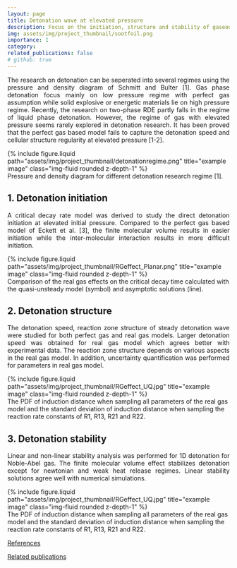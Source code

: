 ```yaml
---
layout: page
title: Detonation wave at elevated pressure
description: Focus on the initiation, structure and stability of gaseous detonation at high preassure where real gas effects are non-negligible.
img: assets/img/project_thumbnail/sootfoil.png
importance: 1
category: 
related_publications: false
# github: true
---
```

<!-- the script and style -->
<script>
function togglebibBlock(blockid) {
  var id = document.getElementById(blockid);
  if (id) {
    if(id.className.indexOf('bibBlock') != -1) {
        id.className.indexOf('noshow') == -1?id.className = 'bibBlock noshow':id.className = 'bibBlock';
    }
  } else {
    return;
  }
}
</script>

<style>
div.noshow { display: none; }
div.bibBlock {}
</style> 
<!-- the script and style -->

<p style="text-align: justify;">
The research on detonation can be seperated into several regimes using the pressure and density diagram of Schmitt and Bulter [1]. Gas phase detonation focus mainly on low pressure regime with perfect gas assumption while solid explosive or energetic materials lie on high pressure regime. Recently, the research on two-phase RDE partly falls in the regime of liquid phase detonation. However, the regime of gas with elevated pressure seems rarely explored in detonation research. It has been proved that the perfect gas based model fails to capture the detonation speed and cellular structure regularity at elevated pressure [1-2]. 
</p>

<div class="row justify-content-sm-center">
    <div class="col-sm-6 mt-3 mt-md-0">
        {% include figure.liquid path="assets/img/project_thumbnail/detonationregime.png" title="example image" class="img-fluid rounded z-depth-1" %}
    </div>
</div>
<div class="caption">
    Pressure and density diagram for different detonation research regime [1].
</div>

<h2> 1. Detonation initiation </h2>
<p style="text-align: justify;">
A critical decay rate model was derived to study the direct detonation initiation at elevated initial pressure. Compared to the perfect gas based model of Eckett et al. [3], the finite molecular volume results in easier initiation while the inter-molecular interaction results in more difficult initiation. 
</p>

<div class="row justify-content-sm-center">
    <div class="col-sm-6 mt-3 mt-md-0">
        {% include figure.liquid path="assets/img/project_thumbnail/RGeffect_Planar.png" title="example image" class="img-fluid rounded z-depth-1" %}
    </div>
</div>
<div class="caption">
    Comparison of the real gas effects on the critical decay time calculated with the quasi-unsteady model (symbol) and asymptotic solutions (line).
</div>


<h2> 2. Detonation structure </h2>
<p style="text-align: justify;">
The detonation speed, reaction zone structure of steady detonation wave were studied for both perfect gas and real gas models. Larger detonation speed was obtained for real gas model which agrees better with experimental data. The reaction zone structure depends on various aspects in the real gas model. In addition, uncertainty quantification was performed for parameters in real gas model. 
</p>

<div class="row justify-content-sm-center">
    <div class="col-sm-10 mt-3 mt-md-0">
        {% include figure.liquid path="assets/img/project_thumbnail/RGeffect_UQ.jpg" title="example image" class="img-fluid rounded z-depth-1" %}
    </div>
</div>
<div class="caption">
    The PDF of induction distance when sampling all parameters of the real gas model and the standard deviation of induction distance when sampling the reaction rate constants of R1, R13, R21 and R22.
</div>

<h2> 3. Detonation stability </h2>
<p style="text-align: justify;">
Linear and non-linear stability analysis was performed for 1D detonation for Noble-Abel gas. The finite molecular volume effect stabilizes detonation except for newtonian and weak heat release regimes. Linear stability solutions agree well with numerical simulations.
</p>
<div class="row justify-content-sm-center">
    <div class="col-sm-10 mt-3 mt-md-0">
        {% include figure.liquid path="assets/img/project_thumbnail/RGeffect_UQ.jpg" title="example image" class="img-fluid rounded z-depth-1" %}
    </div>
</div>
<div class="caption">
    The PDF of induction distance when sampling all parameters of the real gas model and the standard deviation of induction distance when sampling the reaction rate constants of R1, R13, R21 and R22.
</div>


<a href="javascript:togglebibBlock('ref1')" class="textlink">References</a>
<div id="ref1" class="bibBlock noshow">
<pre>
[1] R.G. Schmitt, and P.B. Butler, “Detonation Properties of Gases at Elevated Initial Pressures,” Combustion Science and Technology 106(1–3), 167–191 (1995).
[2] S. Taileb, J. Melguizo-Gavilanes, and A. Chinnayya, “Influence of the equation of state on the cellular structure of gaseous detonationsat elevated pressures.pdf,” (2020).
[3] C.A. Eckett, J.J. Quirk, and J.E. Shepherd, “The role of unsteadiness in direct initiation of gaseous detonations,” Journal of Fluid Mechanics 421, 147–183 (2000).
</pre>
</div>

<a href="javascript:togglebibBlock('ref2')" class="textlink">Related publications</a>
<div id="ref2" class="bibBlock noshow">
<div class="publications" >
  {% bibliography --group_by none --query @*[key=WENGPhys.Fluids2021 || key=WENGCombustionandFlame2023 || key=WENGCombustionandFlame2022 || key=WENGCombustionandFlame2023b || key=LSANA2023]* %}
</div>
</div>
